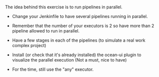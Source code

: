 
The idea behind this exercise is to run pipelines in parallel.

* Change your Jenkinfile to have several pipelines running in parallel.

* Remember that the number of your executors is 2 so have more than 2 pipeline allowed
	to run in parallel.

* Have a few stages in each of the pipelines (to simulate a real work complex project)

* Install (or check that it's already installed) the ocean-ui plugin to visualize the
	parallel execution (Not a must, nice to have)

* For the time, still use the "any" executor.
